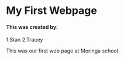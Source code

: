 # My First Webpage
#### This was created by:
1.Stan
2.Tracey

This was our first web page at Moringa school
